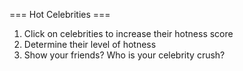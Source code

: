 === Hot Celebrities ===

1. Click on celebrities to increase their hotness score
2. Determine their level of hotness
3. Show your friends? Who is your celebrity crush?
